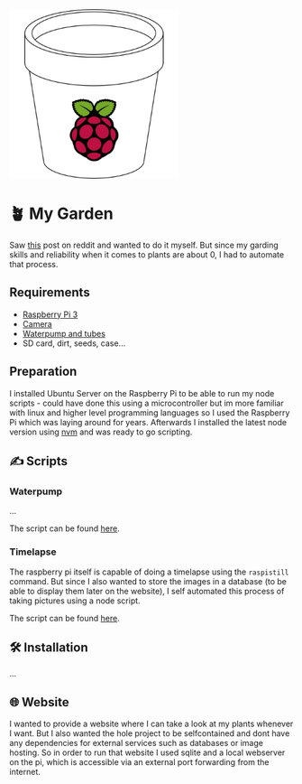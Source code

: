 <img src="assets/logo.png" alt="Logo" width="300" />

# 🪴 My Garden

Saw [this](https://www.reddit.com/r/interestingasfuck/comments/vkuhvk/time_lapse_of_a_pepper/) post on reddit and wanted to do it myself. But since my garding skills and reliability when it comes to plants are about 0, I had to automate that process.

## Requirements
- [Raspberry Pi 3](https://www.raspberrypi.com/products/raspberry-pi-3-model-b/)
- [Camera](https://www.amazon.de/gp/product/B07KSZW251)
- [Waterpump and tubes](https://www.amazon.de/gp/product/B082PM8L6X)
- SD card, dirt, seeds, case...

## Preparation
I installed Ubuntu Server on the Raspberry Pi to be able to run my node scripts - could have done this using a microcontroller but im more familiar with linux and higher level programming languages so I used the Raspberry Pi which was laying around for years. Afterwards I installed the latest node version using [nvm](https://github.com/nvm-sh/nvm) and was ready to go scripting. 

## ✍️ Scripts
### Waterpump
...

The script can be found [here](scripts/waterpump.js).

### Timelapse
The raspberry pi itself is capable of doing a timelapse using the `raspistill` command. But since I also wanted to store the images in a database (to be able to display them later on the website), I self automated this process of taking pictures using a node script.

The script can be found [here](scripts/timelapse.js).

## 🛠 Installation
...

## 🌐 Website
I wanted to provide a website where I can take a look at my plants whenever I want. But I also wanted the hole project to be selfcontained and dont have any dependencies for external services such as databases or image hosting. So in order to run that website I used sqlite and a local webserver on the pi, which is accessible via an external port forwarding from the internet.



